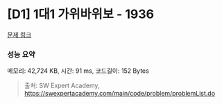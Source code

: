# [D1] 1대1 가위바위보 - 1936 

[문제 링크](https://swexpertacademy.com/main/code/problem/problemDetail.do?contestProbId=AV5PjKXKALcDFAUq) 

### 성능 요약

메모리: 42,724 KB, 시간: 91 ms, 코드길이: 152 Bytes



> 출처: SW Expert Academy, https://swexpertacademy.com/main/code/problem/problemList.do